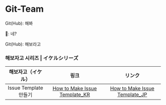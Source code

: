 # Git-Team

Git(Hub): 해봐

👤: 네?

Git(Hub): 해보라고

### 해보자고 시리즈 | イケルシリーズ

|해보자고（イケル）|링크|リンク|
|:---:|:---:|:---:|
|Issue Template 만들기|[How to Make Issue Template_KR](https://github.com/jeong-hyeonHwang/Git-Team/blob/main/How_to_Make_Issue_Template/IssueTemplate.md)|[How to Make Issue Template_JP](https://github.com/jeong-hyeonHwang/Git-Team/blob/main/How_to_Make_Issue_Template/IssueTemplate_JP.md)
